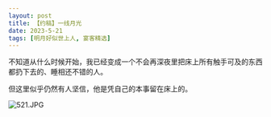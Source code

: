 ```yaml
---
layout: post
title: 【约稿】一线月光
date: 2023-5-21
tags: [明月好似世上人, 宴客精选]
---
```


不知道从什么时候开始，我已经变成一个不会再深夜里把床上所有触手可及的东西都扔下去的、睡相还不错的人。

但这里似乎仍然有人坚信，他是凭自己的本事留在床上的。

![521.JPG](https://s2.loli.net/2023/06/02/wQNXRVTBt8q953g.jpg)